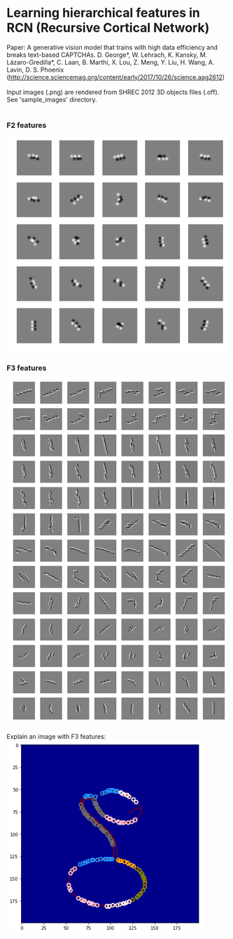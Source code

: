 # Learning hierarchical features in RCN (Recursive Cortical Network)

Paper: A generative vision model that trains with high data efficiency and
    breaks text-based CAPTCHAs. D. George*, W. Lehrach, K. Kansky, M. Lázaro-Gredilla*,
    C. Laan, B. Marthi, X. Lou, Z. Meng, Y. Liu, H. Wang, A. Lavin, D. S. Phoenix <br>
    (http://science.sciencemag.org/content/early/2017/10/26/science.aag2612) <br>
<br>
Input images (.png) are rendered from SHREC 2012 3D objects files (.off). See 'sample_images' directory. <br>
<br>
### F2 features
![Alt text](F2_features.png)
### F3 features
![Alt text](F3_features.png)

Explain an image with F3 features:
![Alt text](input_image.png)
